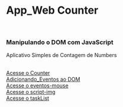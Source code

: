 <h1>App_Web Counter</h1> 
<br>
<h3>Manipulando o DOM com JavaScript</h3> 
<P>Aplicativo Simples de Contagem de Numbers</P>
<br>
<a href="counter/index.html" target="_blank">Acesse o Counter</a>
<br>
<a href="Adicionando_Eventos/ex01.html" target="_blank">Adicionando_Eventos ao DOM</a>
<br>
<a href="eventos-mouse/index.html" target="_blank">Acesse o eventos-mouse</a>
<br>
<a href="script-img/index.html" target="_blank">Acesse o script-img</a>
<br>
<a href="taskList/task-list.html" target="_blank">Acesse o taskList</a>
<br>
